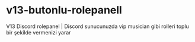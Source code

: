 # v13-butonlu-rolepanell
V13 Discord rolepanel | Discord sunucunuzda vip musician gibi rolleri toplu bir şekilde vermenizi yarar
